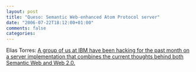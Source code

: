 ```yaml
---
layout: post
title: "Queso: Semantic Web-enhanced Atom Protocol server"
date: "2006-07-22T18:12:00+01:00"
comments: false
categories: 
---
```


<p>Elias Torres: <a href="http://torrez.us/archives/2006/07/17/471/">A group of us at IBM have been hacking for the past month on a server implementation that combines the current thoughts behind both Semantic Web and Web 2.0.</a></p>


